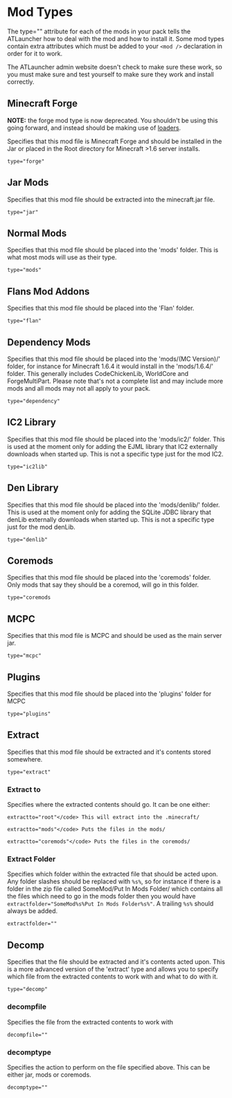 # Mod Types

The type="" attribute for each of the mods in your pack tells the ATLauncher how to deal with the mod and how to install
it. Some mod types contain extra attributes which must be added to your `<mod />` declaration in order for it to work.

The ATLauncher admin website doesn't check to make sure these work, so you must make sure and test yourself to make sure
they work and install correctly.

## Minecraft Forge

**NOTE:** the forge mod type is now deprecated. You shouldn't be using this going forward, and instead should be making
use of [loaders](/pack-admin/xml/loaders).

Specifies that this mod file is Minecraft Forge and should be installed in the Jar or placed in the Root directory for
Minecraft >1.6 server installs.

`type="forge"`

## Jar Mods

Specifies that this mod file should be extracted into the minecraft.jar file.

`type="jar"`

## Normal Mods

Specifies that this mod file should be placed into the 'mods' folder. This is what most mods will use as their type.

`type="mods"`

## Flans Mod Addons

Specifies that this mod file should be placed into the 'Flan' folder.

`type="flan"`

## Dependency Mods

Specifies that this mod file should be placed into the 'mods/(MC Version)/' folder, for instance for Minecraft 1.6.4 it
would install in the 'mods/1.6.4/' folder. This generally includes CodeChickenLib, WorldCore and ForgeMultiPart. Please
note that's not a complete list and may include more mods and all mods may not all apply to your pack.

`type="dependency"`

## IC2 Library

Specifies that this mod file should be placed into the 'mods/ic2/' folder. This is used at the moment only for adding
the EJML library that IC2 externally downloads when started up. This is not a specific type just for the mod IC2.

`type="ic2lib"`

## Den Library

Specifies that this mod file should be placed into the 'mods/denlib/' folder. This is used at the moment only for adding
the SQLite JDBC library that denLib externally downloads when started up. This is not a specific type just for the mod
denLib.

`type="denlib"`

## Coremods

Specifies that this mod file should be placed into the 'coremods' folder. Only mods that say they should be a coremod,
will go in this folder.

`type="coremods`

## MCPC

Specifies that this mod file is MCPC and should be used as the main server jar.

`type="mcpc"`

## Plugins

Specifies that this mod file should be placed into the 'plugins' folder for MCPC

`type="plugins"`

## Extract

Specifies that this mod file should be extracted and it's contents stored somewhere.

`type="extract"`

### Extract to

Specifies where the extracted contents should go. It can be one either:

`extractto="root"</code> This will extract into the .minecraft/ `

`extractto="mods"</code> Puts the files in the mods/ `

`extractto="coremods"</code> Puts the files in the coremods/ `

### Extract Folder

Specifies which folder within the extracted file that should be acted upon. Any folder slashes should be replaced with
`%s%`, so for instance if there is a folder in the zip file called SomeMod/Put In Mods Folder/ which contains all the
files which need to go in the mods folder then you would have `extractfolder="SomeMod%s%Put In Mods Folder%s%"`.
A trailing `%s%` should always be added.

`extractfolder=""`

## Decomp

Specifies that the file should be extracted and it's contents acted upon. This is a more advanced version of the
'extract' type and allows you to specify which file from the extracted contents to work with and what to do with it.

`type="decomp"`

### decompfile

Specifies the file from the extracted contents to work with

`decompfile=""`

### decomptype

Specifies the action to perform on the file specified above. This can be either jar, mods or coremods.

`decomptype=""`
